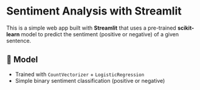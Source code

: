 # Sentiment Analysis with Streamlit

This is a simple web app built with **Streamlit** that uses a pre-trained **scikit-learn** model to predict the sentiment (positive or negative) of a given sentence.

## 🧠 Model

- Trained with `CountVectorizer` + `LogisticRegression`
- Simple binary sentiment classification (positive or negative)
